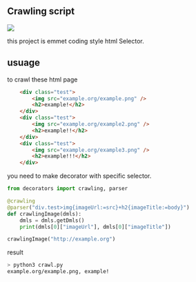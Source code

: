 ## Crawling script
<img src="https://travis-ci.org/Ariyn/crawling-script.svg?branch=master">

this project is emmet coding style html Selector.

## usuage
to crawl these html page
```html
	<div class="test">
		<img src="example.org/example.png" />
		<h2>example!</h2>
	</div>
	<div class="test">
		<img src="example.org/example2.png" />
		<h2>example!!</h2>
	</div>
	<div class="test">
		<img src="example.org/example3.png" />
		<h2>example!!!</h2>
	</div>
```

you need to make decorator with specific selector.

```python
from decorators import crawling, parser

@crawling
@parser("div.test>img{imageUrl:=src}+h2{imageTitle:=body}")
def crawlingImage(dmls):
	dmls = dmls.getDmls()
	print(dmls[0]["imageUrl"], dmls[0]["imageTitle"])

crawlingImage("http://example.org")
```

result
```bash
> python3 crawl.py
example.org/example.png, example!
```
